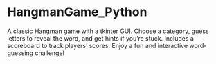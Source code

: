 # HangmanGame_Python
A classic Hangman game with a tkinter GUI. Choose a category, guess letters to reveal the word, and get hints if you’re stuck. Includes a scoreboard to track players’ scores. Enjoy a fun and interactive word-guessing challenge!
